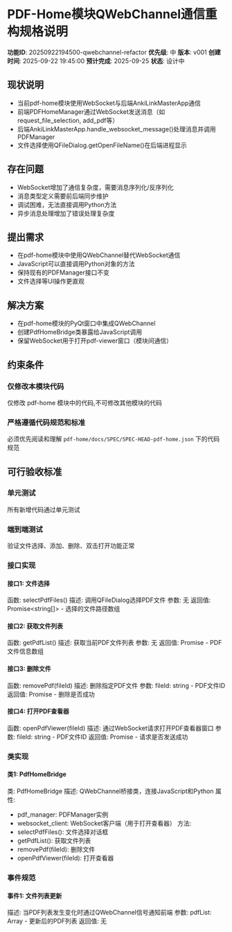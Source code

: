 # PDF-Home模块QWebChannel通信重构规格说明

**功能ID**: 20250922194500-qwebchannel-refactor
**优先级**: 中
**版本**: v001
**创建时间**: 2025-09-22 19:45:00
**预计完成**: 2025-09-25
**状态**: 设计中

## 现状说明
- 当前pdf-home模块使用WebSocket与后端AnkiLinkMasterApp通信
- 前端PDFHomeManager通过WebSocket发送消息（如request_file_selection, add_pdf等）
- 后端AnkiLinkMasterApp.handle_websocket_message()处理消息并调用PDFManager
- 文件选择使用QFileDialog.getOpenFileName()在后端进程显示

## 存在问题
- WebSocket增加了通信复杂度，需要消息序列化/反序列化
- 消息类型定义需要前后端同步维护
- 调试困难，无法直接调用Python方法
- 异步消息处理增加了错误处理复杂度

## 提出需求
- 在pdf-home模块中使用QWebChannel替代WebSocket通信
- JavaScript可以直接调用Python对象的方法
- 保持现有的PDFManager接口不变
- 文件选择等UI操作更直观

## 解决方案
- 在pdf-home模块的PyQt窗口中集成QWebChannel
- 创建PdfHomeBridge类暴露给JavaScript调用
- 保留WebSocket用于打开pdf-viewer窗口（模块间通信）

## 约束条件
### 仅修改本模块代码
仅修改 pdf-home 模块中的代码,不可修改其他模块的代码

### 严格遵循代码规范和标准
必须优先阅读和理解 `pdf-home/docs/SPEC/SPEC-HEAD-pdf-home.json` 下的代码规范

## 可行验收标准
### 单元测试
所有新增代码通过单元测试

### 端到端测试
验证文件选择、添加、删除、双击打开功能正常

### 接口实现
#### 接口1: 文件选择
函数: selectPdfFiles()
描述: 调用QFileDialog选择PDF文件
参数: 无
返回值: Promise<string[]> - 选择的文件路径数组

#### 接口2: 获取文件列表
函数: getPdfList()
描述: 获取当前PDF文件列表
参数: 无
返回值: Promise<Array> - PDF文件信息数组

#### 接口3: 删除文件
函数: removePdf(fileId)
描述: 删除指定PDF文件
参数: fileId: string - PDF文件ID
返回值: Promise<boolean> - 删除是否成功

#### 接口4: 打开PDF查看器
函数: openPdfViewer(fileId)
描述: 通过WebSocket请求打开PDF查看器窗口
参数: fileId: string - PDF文件ID
返回值: Promise<boolean> - 请求是否发送成功

### 类实现
#### 类1: PdfHomeBridge
类: PdfHomeBridge
描述: QWebChannel桥接类，连接JavaScript和Python
属性:
- pdf_manager: PDFManager实例
- websocket_client: WebSocket客户端（用于打开查看器）
方法:
- selectPdfFiles(): 文件选择对话框
- getPdfList(): 获取文件列表
- removePdf(fileId): 删除文件
- openPdfViewer(fileId): 打开查看器

### 事件规范
#### 事件1: 文件列表更新
描述: 当PDF列表发生变化时通过QWebChannel信号通知前端
参数: pdfList: Array - 更新后的PDF列表
返回值: 无
